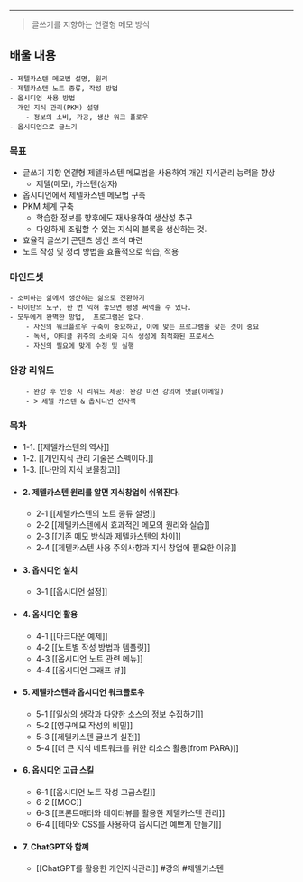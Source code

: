 ----
> 글쓰기를 지향하는 연결형 메모 방식

## 배울 내용
	- 제텔카스텐 메모법 설명, 원리
	- 제텔카스텐 노트 종류, 작성 방법
	- 옵시디언 사용 방법
	- 개인 지식 관리(PKM) 설명
		- 정보의 소비, 가공, 생산 워크 플로우
	- 옵시디언으로 글쓰기

### 목표
- 글쓰기 지향 연결형 제텔카스텐 메모법을 사용하여 개인 지식관리 능력을 향상
	- 제텔(메모), 카스텐(상자)
- 옵시디언에서 제텔카스텐 메모법 구축
- PKM 체계 구축
	- 학습한 정보를 향후에도 재사용하여 생산성 추구
	- 다양하게 조립할 수 있는 지식의 블록을 생산하는 것.
- 효율적 글쓰기 콘텐츠 생산 초석 마련
- 노트 작성 및 정리 방법을 효율적으로 학습, 적용

### 마인드셋
	- 소비하는 삶에서 생산하는 삶으로 전환하기
	- 타이탄의 도구, 한 번 익혀 놓으면 평생 써먹을 수 있다.
	- 모두에게 완벽한 방법,  프로그램은 없다.
		- 자신의 워크플로우 구축이 중요하고, 이에 맞는 프로그램을 찾는 것이 중요
		- 독서, 아티클 위주의 소비와 지식 생성에 최적화된 프로세스
		- 자신의 필요에 맞게 수정 및 실행

### 완강 리워드
		- 완강 후 인증 시 리워드 제공: 완강 미션 강의에 댓글(이메일)
		- > 제텔 카스텐 & 옵시디언 전자책 

### 목차
 - 1-1. [[제텔카스텐의 역사]]
 - 1-2. [[개인지식 관리 기술은 스펙이다.]]
 - 1-3. [[나만의 지식 보물창고]]
- #### 2. 제텔카스텐 원리를 알면 지식창업이 쉬워진다.
	- 2-1 [[제텔카스텐의 노트 종류 설명]]
	- 2-2 [[제텔카스텐에서 효과적인 메모의 원리와 실습]]
	- 2-3 [[기존 메모 방식과 제텔카스텐의 차이]]
	- 2-4 [[제텔카스텐 사용 주의사항과 지식 창업에 필요한 이유]]
- #### 3. 옵시디언 설치
	- 3-1 [[옵시디언 설정]]
- #### 4. 옵시디언 활용
	- 4-1 [[마크다운 예제]]
	- 4-2 [[노트별 작성 방법과 템플릿]]
	- 4-3 [[옵시디언 노트 관련 메뉴]]
	- 4-4 [[옵시디언 그래프 뷰]]
- #### 5. 제텔카스텐과 옵시디언 워크플로우
	- 5-1 [[일상의 생각과 다양한 소스의 정보 수집하기]]
	- 5-2 [[영구메모 작성의 비밀]]
	- 5-3 [[제텔카스텐 글쓰기 실전]] 
	- 5-4 [[더 큰 지식 네트워크를 위한 리소스 활용(from PARA)]]
- #### 6. 옵시디언 고급 스킬
	- 6-1 [[옵시디언 노트 작성 고급스킬]]
	- 6-2 [[MOC]]
	- 6-3 [[프론트매터와 데이터뷰를 활용한 제텔카스텐 관리]]
	- 6-4 [[테마와 CSS를 사용하여 옵시디언 예쁘게 만들기]]
- #### 7. ChatGPT와 함꼐
	- [[ChatGPT를 활용한 개인지식관리]]
#강의 #제텔카스텐 
